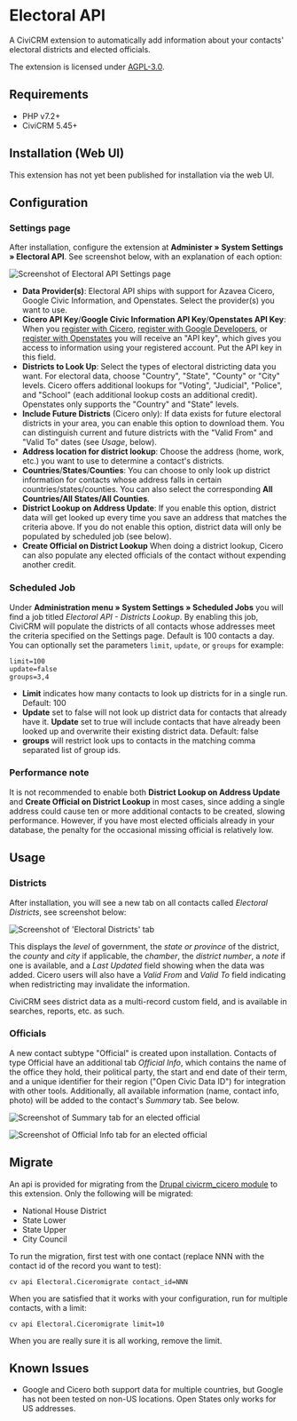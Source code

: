 # Electoral API

A CiviCRM extension to automatically add information about your contacts'
electoral districts and elected officials.

The extension is licensed under [AGPL-3.0](LICENSE.txt).

## Requirements

* PHP v7.2+
* CiviCRM 5.45+

## Installation (Web UI)

This extension has not yet been published for installation via the web UI.

## Configuration

### Settings page

After installation, configure the extension at **Administer » System Settings »
Electoral API**.  See screenshot below, with an explanation of each option:

![Screenshot of Electoral API Settings page](/images/settings_screen.png)

* **Data Provider(s)**:  Electoral API ships with support for Azavea Cicero,
  Google Civic Information, and Openstates.  Select the provider(s) you want to
  use.
* **Cicero API Key**/**Google Civic Information API Key**/**Openstates API
  Key**: When you [register with
  Cicero](https://www.cicerodata.com/free-trial/), [register with Google
  Developers](https://developers.google.com/civic-information/docs/using_api#APIKey),
  or [register with Openstates](https://openstates.org/accounts/signup/) you
  will receive an "API key", which gives you access to information using your
  registered account.  Put the API key in this field.
* **Districts to Look Up**:  Select the types of electoral districting data you
  want.  For electoral data, choose "Country", "State", "County" or "City"
  levels. Cicero offers additional lookups for "Voting", "Judicial", "Police",
  and "School" (each additional lookup costs an additional credit).  Openstates
  only supports the "Country" and "State" levels.
* **Include Future Districts** (Cicero only): If data exists for future
  electoral districts in your area, you can enable this option to download
  them.  You can distinguish current and future districts with the "Valid From"
  and "Valid To" dates (see *Usage*, below).
* **Address location for district lookup**: Choose the address (home, work,
  etc.) you want to use to determine a contact's districts.
* **Countries**/**States**/**Counties**: You can choose to only look up
  district information for contacts whose address falls in certain
  countries/states/counties. You can also select the corresponding **All
  Countries/All States/All Counties**.
* **District Lookup on Address Update**: If you enable this option, district
  data will get looked up every time you save an address that matches the
  criteria above. If you do not enable this option, district data will only be
  populated by scheduled job (see below).
* **Create Official on District Lookup** When doing a district lookup, Cicero
  can also populate any elected officials of the contact without expending
  another credit.

### Scheduled Job

Under **Administration menu » System Settings » Scheduled Jobs** you will find
a job titled *Electoral API - Districts Lookup*.  By enabling this job, CiviCRM
will populate the districts of all contacts whose addresses meet the criteria
specified on the Settings page.  Default is 100 contacts a day.  You can
optionally set the parameters `limit`, `update`, or `groups` for example:

```
limit=100
update=false
groups=3,4
```

* **Limit** indicates how many contacts to look up districts for in a single
  run. Default: 100
* **Update** set to false will not look up district data for contacts that
  already have it.  **Update** set to true will include contacts that have
  already been looked up and overwrite their existing district data.  Default:
  false
* **groups** will restrict look ups to contacts in the matching comma separated
  list of group ids.

### Performance note

It is not recommended to enable both **District Lookup on Address Update** and
**Create Official on District Lookup** in most cases, since adding a single
address could cause ten or more additional contacts to be created, slowing
performance.  However, if you have most elected officials already in your
database, the penalty for the occasional missing official is relatively low.

## Usage

### Districts

After installation, you will see a new tab on all contacts called *Electoral
Districts*, see screenshot below:

![Screenshot of 'Electoral Districts' tab](/images/districts.png)

This displays the *level* of government, the *state or province* of the
district, the *county* and *city* if applicable, the *chamber*, the *district
number*, a *note* if one is available, and a *Last Updated* field showing when
the data was added.  Cicero users will also have a *Valid From* and *Valid To*
field indicating when redistricting may invalidate the information.

CiviCRM sees district data as a multi-record custom field, and is available in
searches, reports, etc. as such.

### Officials

A new contact subtype "Official" is created upon installation.  Contacts of
type Official have an additional tab *Official Info*, which contains the name
of the office they hold, their political party, the start and end date of their
term, and a unique identifier for their region ("Open Civic Data ID") for
integration with other tools.  Additionally, all available information (name,
contact info, photo) will be added to the contact's *Summary* tab.  See below.

![Screenshot of Summary tab for an elected official](/images/official_summary.png)

![Screenshot of Official Info tab for an elected official](/images/official_info.png)

## Migrate

An api is provided for migrating from the [Drupal civicrm_cicero
module](https://www.drupal.org/project/civicrm_cicero) to this extension. Only
the following will be migrated:

 * National House District
 * State Lower
 * State Upper
 * City Council

To run the migration, first test with one contact (replace NNN with the contact
id of the record you want to test):
    
`cv api Electoral.Ciceromigrate contact_id=NNN`

When you are satisfied that it works with your configuration, run for multiple
contacts, with a limit:

`cv api Electoral.Ciceromigrate limit=10`

When you are really sure it is all working, remove the limit.

## Known Issues

* Google and Cicero both support data for multiple countries, but Google has
  not been tested on non-US locations. Open States only works for US addresses.
